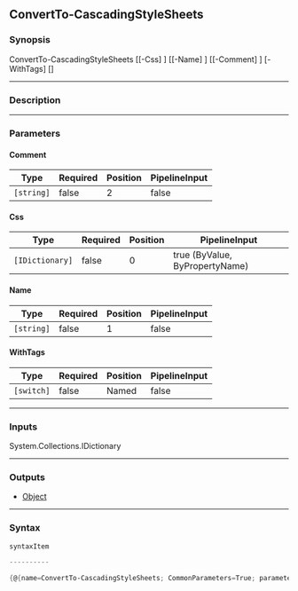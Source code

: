 ConvertTo-CascadingStyleSheets
------------------------------

### Synopsis

ConvertTo-CascadingStyleSheets [[-Css] <IDictionary>] [[-Name] <string>] [[-Comment] <string>] [-WithTags] [<CommonParameters>]

---

### Description

---

### Parameters
#### **Comment**

|Type      |Required|Position|PipelineInput|
|----------|--------|--------|-------------|
|`[string]`|false   |2       |false        |

#### **Css**

|Type           |Required|Position|PipelineInput                 |
|---------------|--------|--------|------------------------------|
|`[IDictionary]`|false   |0       |true (ByValue, ByPropertyName)|

#### **Name**

|Type      |Required|Position|PipelineInput|
|----------|--------|--------|-------------|
|`[string]`|false   |1       |false        |

#### **WithTags**

|Type      |Required|Position|PipelineInput|
|----------|--------|--------|-------------|
|`[switch]`|false   |Named   |false        |

---

### Inputs
System.Collections.IDictionary

---

### Outputs
* [Object](https://learn.microsoft.com/en-us/dotnet/api/System.Object)

---

### Syntax
```PowerShell
syntaxItem
```
```PowerShell
----------
```
```PowerShell
{@{name=ConvertTo-CascadingStyleSheets; CommonParameters=True; parameter=System.Object[]}}
```
